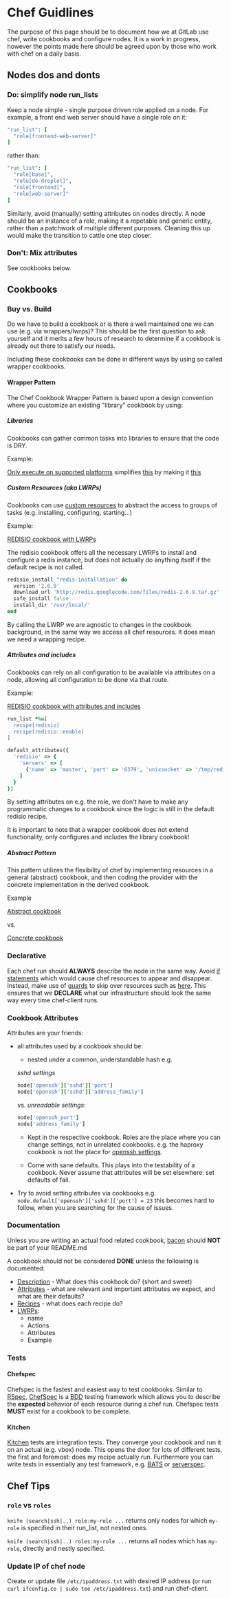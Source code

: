 # Chef Guidlines 

The purpose of this page should be to document how we at GitLab use chef, write cookbooks and configure nodes. It is a work in progress, however the points made here should be agreed upon by those who work with chef on a daily basis.


## Nodes dos and donts


### **Do:** simplify node run_lists
Keep a node simple - single purpose driven role applied on a node. 
For example, a front end web server should have a single role on it: 

```ruby
"run_list": [
  "role[frontend-web-server]"
]
``` 

rather than:

```ruby
"run_list": [
  "role[base]",
  "role[do-droplet]",
  "role[frontend]",
  "role[web-server]"
]
```

Similarly, avoid (manually) setting attributes on nodes directly.
A node should be an instance of a role, making it a repetable and generic entity, rather than a patchwork of multiple different purposes. Cleaning this up would make the transition to cattle one step closer.

### **Don't:** Mix attributes
See cookbooks below.

## Cookbooks

### Buy vs. Build 
Do we have to build a cookbook or is there a well maintained one we can use (e.g. via wrappers/lwrps)? This should be the first question to ask yourself and it merits a few hours of research to determine if a cookbook is already out there to satisfy our needs. 

Including these cookbooks can be done in different ways by using so called wrapper cookbooks.

#### Wrapper Pattern
The Chef Cookbook Wrapper Pattern is based upon a design convention where you customize an existing "library" cookbook by using:

##### Libraries
Cookbooks can gather common tasks into libraries to ensure that the code is DRY.

Example:

[Only execute on supported platforms](https://github.com/jtimberman/enforce_supported_platform-cookbook) simplifies [this](https://gitlab.com/gitlab-cookbooks/gitlab-nfs-cluster/commit/739040f16e901c66fa70ed6014768898f0b67f6a#16f5421f9f20b9e5d3af7fc7cdd6ff9b7de716cc_0_1) by making it [this](https://gitlab.com/gitlab-cookbooks/gitlab-nfs-cluster/commit/ebd432345d4356818ad4a85ac436b33c9f9c8d65#2aeda62be0e44bf1b010cc93e2e1ed1348a65b4c_4_4)

##### Custom Resources (aka LWRPs)
Cookbooks can use [custom resources](https://docs.chef.io/custom_resources.html) to abstract the access to groups of tasks (e.g. installing, configuring, starting...) 

Example:

[REDISIO cookbook with LWRPs](https://github.com/brianbianco/redisio#lwrp-examples)

The redisio cookbook offers all the necessary LWRPs to install and configure a redis instance, but does not actually do anything itself if the default recipe is not called. 

```ruby
redisio_install "redis-installation" do
  version '2.6.9'
  download_url 'http://redis.googlecode.com/files/redis-2.6.9.tar.gz'
  safe_install false
  install_dir '/usr/local/'
end
```
By calling the LWRP we are agnostic to changes in the cookbook background, in the same way we access all chef resources. It does mean we need a wrapping recipe.

##### Attributes and includes
Cookbooks can rely on all configuration to be available via attributes on a node, allowing all configuration to be done via that route.

Example:

[REDISIO cookbook with attributes and includes](https://github.com/brianbianco/redisio#role-file-examples)

```ruby
run_list *%w[
  recipe[redisio]
  recipe[redisio::enable]
]

default_attributes({
  'redisio' => {
    'servers' => [
      {'name' => 'master', 'port' => '6379', 'unixsocket' => '/tmp/redis.sock', 'unixsocketperm' => '755'},
    ]
  }
})
```
By setting attributes on e.g. the role, we don't have to make any programmatic changes to a cookbook since the logic is still in the default redisio recipe.

It is important to note that a wrapper cookbook does not extend functionality, only configures and includes the library cookbook!



##### Abstract Pattern
This pattern utilizes the flexibility of chef by implementing resources in a general (abstract) cookbook, and then coding the provider with the concrete implementation in the derived cookbook.

Example

[Abstract cookbook](https://github.com/rightscale/rightscale_cookbooks/tree/master/cookbooks/db/)

vs.

[Concrete cookbook](https://github.com/rightscale/rightscale_cookbooks/tree/master/cookbooks/db_mysql)



### Declarative
Each chef run should **ALWAYS** describe the node in the same way.
Avoid [if statements](https://gitlab.com/gitlab-cookbooks/gitlab-nfs-cluster/commit/f772209475bdc4dac1a530f80666dda6c3e6ec93#16f5421f9f20b9e5d3af7fc7cdd6ff9b7de716cc_23_15) which would cause chef resources to appear and disappear. Instead, make use of [guards](https://docs.chef.io/resource_common.html#guards) to skip over resources such as [here](https://gitlab.com/gitlab-cookbooks/gitlab-nfs-cluster/commit/c78108caffcdfd2e37cf2ba59759fbb93f77db4a#16f5421f9f20b9e5d3af7fc7cdd6ff9b7de716cc_29_22). This ensures that we **DECLARE** what our infrastructure should look the same way every time chef-client runs.

### Cookbook Attributes
Attributes are your friends:

* all attributes used by a cookbook should be:
    - nested under a common, understandable hash e.g. 

    *sshd settings*
    ```ruby
    node['openssh']['sshd']['port']
    node['openssh']['sshd']['address_family']
    ```
    vs. *unreadable settings*:
    ```ruby
    node['openssh_port']
    node['address_family']
    ```
  - Kept in the respective cookbook. 
     Roles are the place where you can change settings, not in unrelated cookbooks. e.g. the haproxy cookbook is not the place for [openssh settings](https://gitlab.com/gitlab-cookbooks/gitlab-haproxy/commit/f8aaa5d3ec344fba38bd15948d04854317e9e3ce#20875b27e096b4a4356a90b6ae97d03a1dbf877a_35_32).

  - Come with sane defaults. This plays into the testability of  a cookbook. Never assume that attributes will be set elsewhere: set defaults of fail.
* Try to avoid setting attributes via cookbooks e.g. `node.default['openssh']['sshd']['port'] = 23` this becomes hard to follow, when you are searching for the cause of issues.

### Documentation
Unless you are writing an actual food related cookbook, [bacon](https://gitlab.com/gitlab-cookbooks/gitlab-nfs-cluster/blob/37399ec3bc3a8525e7950755f09d38a79dbbf919/README.md) should **NOT** be part of your README.md 

A cookbook should not be considered **DONE** unless the following is documented:

* [Description](https://gitlab.com/gitlab-cookbooks/gitlab-nfs-cluster/tree/%231634-Cleanup-and-simplify#gitlab-nfs-cluster-cookbook) - What does this cookbook do? (short and sweet)
* [Attributes](https://gitlab.com/gitlab-cookbooks/gitlab-nfs-cluster/tree/%231634-Cleanup-and-simplify#attributes) - what are relevant and important attributes we expect, and what are their defaults?
* [Recipes](https://gitlab.com/gitlab-cookbooks/gitlab-nfs-cluster/tree/%231634-Cleanup-and-simplify#usage) - what does each recipe do?
* [LWRPs](https://github.com/martinisoft/chef-rvm/tree/0.9.x#-resources-and-providers):
    * name
    * Actions
    * Attributes
    * Example


### Tests
#### Chefspec
Chefspec is the fastest and easiest way to test cookbooks. Similar to [RSpec](http://rspec.info/), [ChefSpec](https://github.com/sethvargo/chefspec) is a [BDD](https://en.wikipedia.org/wiki/Behavior-driven_development) testing framework which allows you to describe the **expected** behavior of each resource during a chef run. Chefspec tests **MUST** exist for a cookbook to be complete.

#### Kitchen
[Kitchen](http://kitchen.ci/docs/getting-started/) tests are integration tests. They converge your cookbook and run it on an actual (e.g. vbox) node. This opens the door for lots of different tests, the first and foremost: does my recipe actually run.
Furthermore you can write tests in essentially any test framework, e.g. [BATS](https://github.com/sstephenson/bats) or [serverspec](http://serverspec.org/).


## Chef Tips

### `role` vs `roles`

`knife (search|ssh|..) role:my-role ...` returns only nodes for which `my-role` is specified in their run_list, not nested ones.

`knife (search|ssh|..) roles:my-role ...` returns all nodes which has `my-role`, directly and nestly specified.

 
### Update IP of chef node

Create or update file `/etc/ipaddress.txt` with desired IP address (or run `curl ifconfig.co | sudo tee /etc/ipaddress.txt`) and run chef-client.

